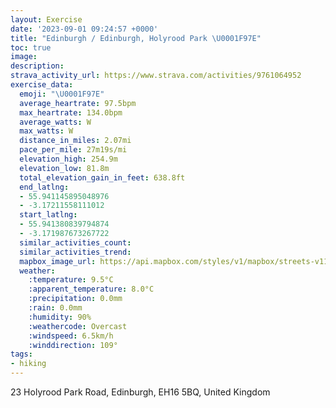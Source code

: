 ```yaml
---
layout: Exercise
date: '2023-09-01 09:24:57 +0000'
title: "Edinburgh / Edinburgh, Holyrood Park \U0001F97E"
toc: true
image:
description:
strava_activity_url: https://www.strava.com/activities/9761064952
exercise_data:
  emoji: "\U0001F97E"
  average_heartrate: 97.5bpm
  max_heartrate: 134.0bpm
  average_watts: W
  max_watts: W
  distance_in_miles: 2.07mi
  pace_per_mile: 27m19s/mi
  elevation_high: 254.9m
  elevation_low: 81.8m
  total_elevation_gain_in_feet: 638.8ft
  end_latlng:
  - 55.941145895048976
  - -3.17211558111012
  start_latlng:
  - 55.941380839794874
  - -3.171987673267722
  similar_activities_count:
  similar_activities_trend:
  mapbox_image_url: https://api.mapbox.com/styles/v1/mapbox/streets-v11/static/path-5+787af2-1.0(qfmtItwiRA%5DIWAs%40Ca%40%5DoBCk%40Qu%40Uk%40a%40kB%3F%40EiABi%40KWJSOMGSG_%40TWKGP%5BGQJIB%40Q_%40FEAOLGECAOV%3FM_%40TFFJJZHHH%40FEP%3FJGHSHIDK%40%3F%3F%40BOJIFQHc%40NQFWFKFc%40J%5DN_AFk%40Ak%40IMSHKAc%40%40_%40KME%40ACEUBOEK%40%40q%40I%7BBGc%40S_AG%7D%40%40SDOQiAEI%40E%40ACBH%3FEE%40FG%3FLIDB%3FCGLUV%3FFGL%3FCMFELARFFFV%3FJKZm%40%60AOXc%40XIHCZK%5CKPOJMV%40NA%40EX%3FLDFGBADGh%40FZDI%40DCIAR%40ABBGAGGK%5BG%40HB%3FHIOAFn%40r%40HGNSA%40Cc%40Oc%40%40a%40HPNJ%3FGD%40DD%40F%40%3FA%3FRIH%40HZFb%40Bl%40FJGNEY%3F%5DIw%40QkAUiAWm%40Sy%40Si%40_AeDCg%40DYANABIESWOCIFMTCXKh%40Db%40Op%40Up%40ERA%3FK%60%40ILI%3Fk%40pAI%5CMTAVK%60%40IJAp%40K%60A%40LGXABMBIJUL%40CA%3F%5Cx%40ARCFQCMLQXMJCADIAACh%40Jc%40HDFATBLNA%3F%40AHHLDHLTJX%5Eb%40b%40v%40j%40d%40Nv%40%5EN%40VNl%40LRJF%40TJh%40NNJZX%5En%40h%40fANd%40Lv%40L%5CDT%5ClADHXvAHp%40JXD%5C%40ZElAD%5E),pin-s-s+e5b22e(-3.16811,55.94233),pin-s-f+89ae00(-3.168299999999998,55.942299999999996)/auto/800x800?access_token=pk.eyJ1Ijoiam9zaGJlY2ttYW4iLCJhIjoiY205eWR2aDd1MWZ6djJrbXc4a3M0bWZleiJ9.XiG9OWkNcZk2QzjJbxLB4A
  weather:
    :temperature: 9.5°C
    :apparent_temperature: 8.0°C
    :precipitation: 0.0mm
    :rain: 0.0mm
    :humidity: 90%
    :weathercode: Overcast
    :windspeed: 6.5km/h
    :winddirection: 109°
tags:
- hiking
---
```

23 Holyrood Park Road, Edinburgh, EH16 5BQ, United Kingdom
